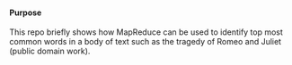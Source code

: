 #### Purpose

This repo briefly shows how MapReduce can be used to identify top most
common words in a body of text such as the tragedy of Romeo and Juliet 
(public domain work).
